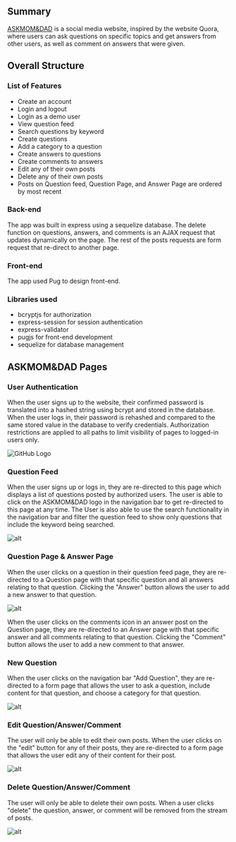 ## Summary
[ASKMOM&DAD](https://askmomanddad.herokuapp.com/) is a social media website, inspired by the website Quora, where users can ask questions on specific topics and get answers from other users, as well as comment on answers that were given.


## Overall Structure
### List of Features
  * Create an account
  * Login and logout
  * Login as a demo user
  * View question feed
  * Search questions by keyword
  * Create questions
  * Add a category to a question
  * Create answers to questions
  * Create comments to answers
  * Edit any of their own posts
  * Delete any of their own posts
  * Posts on Question feed, Question Page, and Answer Page are ordered by most recent
### Back-end
The app was built in express using a sequelize database. The delete function on questions, answers, and comments is an AJAX request that updates dynamically on the page. The rest of the posts requests are form request that re-direct to another page.
### Front-end
The app used Pug to design front-end.
### Libraries used
* bcryptjs for authorization
* express-session for session authentication
* express-validator
* pugjs for front-end development
* sequelize for database management

## ASKMOM&DAD Pages
### User Authentication
When the user signs up to the website, their confirmed password is translated into a hashed string using bcrypt and stored in the database. When the user logs in, their password is rehashed and compared to the same stored value in the database to verify credentials. Authorization restrictions are applied to all paths to limit visibility of pages to logged-in users only.


![GitHub Logo](https://res.cloudinary.com/mabmab/image/upload/v1643492836/askMomDad/home_g6fob4.png)


### Question Feed
When the user signs up or logs in, they are re-directed to this page which displays a list of questions posted by authorized users. The user is able to click on the ASKMOM&DAD logo in the navigation bar to get re-directed to this page at any time. The User is also able to use the search functionality in the navigation bar and filter the question feed to show only questions that include the keyword being searched.

![alt](https://res.cloudinary.com/mabmab/image/upload/v1643492857/askMomDad/Screen_Shot_2022-01-29_at_1.47.33_PM_gbmbrk.png)

### Question Page & Answer Page
When the user clicks on a question in their question feed page, they are re-directed to a Question page with that specific question and all answers relating to that question. Clicking the "Answer" button allows the user to add a new answer to that question.

![alt](https://res.cloudinary.com/mabmab/image/upload/v1643493012/askMomDad/Screen_Shot_2022-01-29_at_1.50.07_PM_g4zqbq.png)

When the user clicks on the comments icon in an answer post on the Question page, they are re-directed to an Answer page with that specific answer and all comments relating to that question. Clicking the "Comment" button allows the user to add a new comment to that answer.

### New Question
When the user clicks on the navigation bar "Add Question", they are re-directed to a form page that allows the user to ask a question, include content for that question, and choose a category for that question.

![alt](https://res.cloudinary.com/mabmab/image/upload/v1643493054/askMomDad/Screen_Shot_2022-01-29_at_1.50.49_PM_lkbhg4.png)

### Edit Question/Answer/Comment
The user will only be able to edit their own posts. When the user clicks on the "edit" button for any of their posts, they are re-directed to a form page that allows the user edit any of their content for their post.

![alt](https://res.cloudinary.com/mabmab/image/upload/v1643493334/askMomDad/Screen_Shot_2022-01-29_at_1.55.28_PM_zuypai.png)

### Delete Question/Answer/Comment
The user will only be able to delete their own posts.  When a user clicks "delete" the question, answer, or comment will be removed from the stream of posts.

![alt](https://res.cloudinary.com/mabmab/image/upload/v1643493394/askMomDad/Screen_Shot_2022-01-29_at_1.56.29_PM_ybapk3.png)
